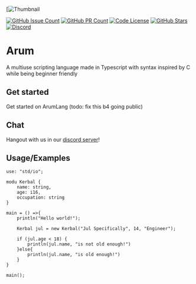 [![Thumbnail]()

[![GitHub Issue Count](https://img.shields.io/github/issues-raw/ArumLang/Arum?style=flat-square)](https://github.com/JERScript/JERscript/issues)
[![GitHub PR Count](https://img.shields.io/github/issues-pr/ArumLang/Arum?style=flat-square)](https://github.com/JERScript/JERscript/pulls)
[![Code License](https://img.shields.io/github/license/ArumLang/Arum?style=flat-square)](https://github.com/JERScript/JERscript/blob/master/LICENSE)
[![GitHub Stars](https://img.shields.io/github/stars/ArumLang/Arum?style=flat-square)](https://github.com/JERScript/JERscript/stargazers)
[![Discord](https://img.shields.io/discord/942973329386655805?label=discord&logo=discord&logoColor=%23ffffff&style=flat-square)](https://discord.gg/gCGmraBRQ8)
# Arum
A multiuse scripting language made in Typescript with syntax inspired by C while being beginner friendly

## Get started
Get started on ArumLang (todo: fix this b4 going public)

## Chat
Hangout with us in our [discord server](https://discord.gg/gCGmraBRQ8)!

## Usage/Examples
```
use: "std/io";

modu Kerbal {
	name: string,
	age: i16,
	occupation: string
}

main = () =>{
	println("Hello world!");

	Kerbal jul = new Kerbal("Jul Specifically", 14, "Engineer");

	if (jul.age < 18) {
		println(jul.name, "is not old enough!")
	}else{
		println(jul.name, "is old enough!")
	}
}

main();
```